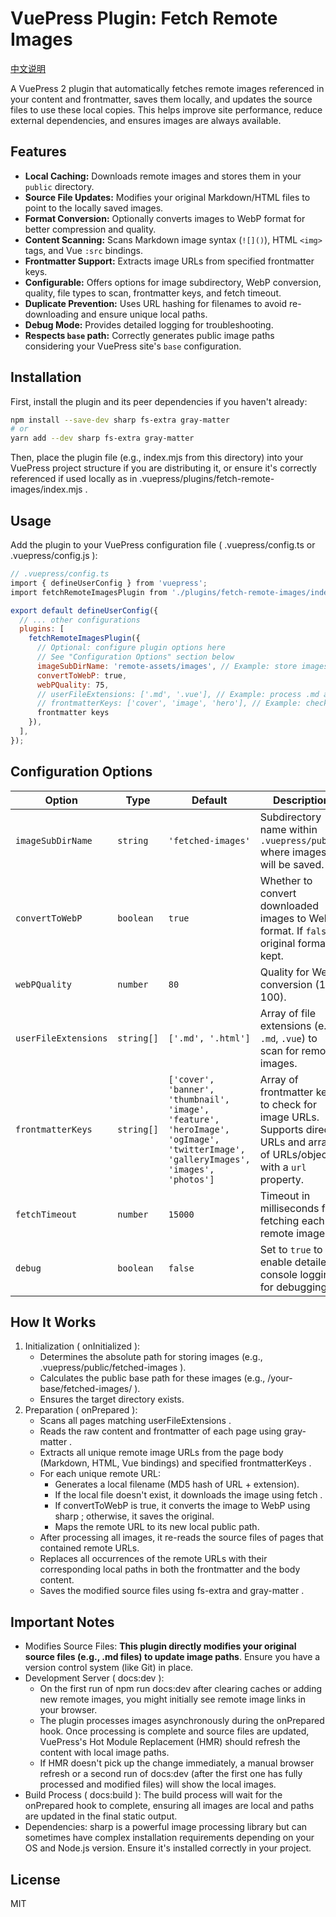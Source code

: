 # VuePress Plugin: Fetch Remote Images

[中文说明](README.zh_CN.md)

A VuePress 2 plugin that automatically fetches remote images referenced in your content and frontmatter, saves them locally, and updates the source files to use these local copies. This helps improve site performance, reduce external dependencies, and ensures images are always available.

## Features

-   **Local Caching:** Downloads remote images and stores them in your `public` directory.
-   **Source File Updates:** Modifies your original Markdown/HTML files to point to the locally saved images.
-   **Format Conversion:** Optionally converts images to WebP format for better compression and quality.
-   **Content Scanning:** Scans Markdown image syntax (`![]()`), HTML `<img>` tags, and Vue `:src` bindings.
-   **Frontmatter Support:** Extracts image URLs from specified frontmatter keys.
-   **Configurable:** Offers options for image subdirectory, WebP conversion, quality, file types to scan, frontmatter keys, and fetch timeout.
-   **Duplicate Prevention:** Uses URL hashing for filenames to avoid re-downloading and ensure unique local paths.
-   **Debug Mode:** Provides detailed logging for troubleshooting.
-   **Respects `base` path:** Correctly generates public image paths considering your VuePress site's `base` configuration.

## Installation

First, install the plugin and its peer dependencies if you haven't already:

```bash
npm install --save-dev sharp fs-extra gray-matter
# or
yarn add --dev sharp fs-extra gray-matter
```

Then, place the plugin file (e.g., index.mjs from this directory) into your VuePress project structure if you are distributing it, or ensure it's correctly referenced if used locally as in .vuepress/plugins/fetch-remote-images/index.mjs .

## Usage

Add the plugin to your VuePress configuration file ( .vuepress/config.ts or .vuepress/config.js ):

```js
// .vuepress/config.ts
import { defineUserConfig } from 'vuepress';
import fetchRemoteImagesPlugin from './plugins/fetch-remote-images/index.mjs'; // Adjust path if needed

export default defineUserConfig({
  // ... other configurations
  plugins: [
    fetchRemoteImagesPlugin({
      // Optional: configure plugin options here
      // See "Configuration Options" section below
      imageSubDirName: 'remote-assets/images', // Example: store images in public/remote-assets/images
      convertToWebP: true,
      webPQuality: 75,
      // userFileExtensions: ['.md', '.vue'], // Example: process .md and .vue files
      // frontmatterKeys: ['cover', 'image', 'hero'], // Example: check these 
      frontmatter keys
    }),
  ],
});
```
## Configuration Options

| Option               | Type      | Default                                                                                                | Description                                                                                                                               |
| -------------------- | --------- | ------------------------------------------------------------------------------------------------------ | ----------------------------------------------------------------------------------------------------------------------------------------- |
| `imageSubDirName`    | `string`  | `'fetched-images'`                                                                                     | Subdirectory name within `.vuepress/public` where images will be saved.                                                                   |
| `convertToWebP`      | `boolean` | `true`                                                                                                 | Whether to convert downloaded images to WebP format. If `false`, original format is kept.                                                 |
| `webPQuality`        | `number`  | `80`                                                                                                   | Quality for WebP conversion (1-100).                                                                                                      |
| `userFileExtensions` | `string[]`| `['.md', '.html']`                                                                                     | Array of file extensions (e.g., `.md`, `.vue`) to scan for remote images.                                                                 |
| `frontmatterKeys`    | `string[]`| `['cover', 'banner', 'thumbnail', 'image', 'feature', 'heroImage', 'ogImage', 'twitterImage', 'galleryImages', 'images', 'photos']` | Array of frontmatter keys to check for image URLs. Supports direct URLs and arrays of URLs/objects with a `url` property.                 |
| `fetchTimeout`       | `number`  | `15000`                                                                                                | Timeout in milliseconds for fetching each remote image.                                                                                   |
| `debug`              | `boolean` | `false`                                                                                                | Set to `true` to enable detailed console logging for debugging.                                                                           |


## How It Works

1. Initialization ( onInitialized ):
   - Determines the absolute path for storing images (e.g., .vuepress/public/fetched-images ).
   - Calculates the public base path for these images (e.g., /your-base/fetched-images/ ).
   - Ensures the target directory exists.
2. Preparation ( onPrepared ):
   - Scans all pages matching userFileExtensions .
   - Reads the raw content and frontmatter of each page using gray-matter .
   - Extracts all unique remote image URLs from the page body (Markdown, HTML, Vue bindings) and specified frontmatterKeys .
   - For each unique remote URL:
     - Generates a local filename (MD5 hash of URL + extension).
     - If the local file doesn't exist, it downloads the image using fetch .
     - If convertToWebP is true, it converts the image to WebP using sharp ; otherwise, it saves the original.
     - Maps the remote URL to its new local public path.
   - After processing all images, it re-reads the source files of pages that contained remote URLs.
   - Replaces all occurrences of the remote URLs with their corresponding local paths in both the frontmatter and the body content.
   - Saves the modified source files using fs-extra and gray-matter .

## Important Notes

- Modifies Source Files: **This plugin directly modifies your original source files (e.g., .md files) to update image paths**. Ensure you have a version control system (like Git) in place.
- Development Server ( docs:dev ):
  - On the first run of npm run docs:dev after clearing caches or adding new remote images, you might initially see remote image links in your browser.
  - The plugin processes images asynchronously during the onPrepared hook. Once processing is complete and source files are updated, VuePress's Hot Module Replacement (HMR) should refresh the content with local image paths.
  - If HMR doesn't pick up the change immediately, a manual browser refresh or a second run of docs:dev (after the first one has fully processed and modified files) will show the local images.
- Build Process ( docs:build ): The build process will wait for the onPrepared hook to complete, ensuring all images are local and paths are updated in the final static output.
- Dependencies: sharp is a powerful image processing library but can sometimes have complex installation requirements depending on your OS and Node.js version. Ensure it's installed correctly in your project.

## License

MIT